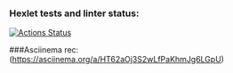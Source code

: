 ### Hexlet tests and linter status:
[![Actions Status](https://github.com/SergeyEn/python-project-lvl1/workflows/hexlet-check/badge.svg)](https://github.com/SergeyEn/python-project-lvl1/actions)

###Asciinema rec:
(https://asciinema.org/a/HT62aOj3S2wLfPaKhmJg6LGpU)
